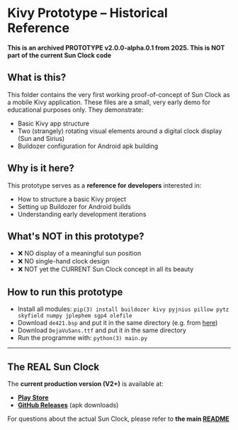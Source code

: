 # Kivy Prototype – Historical Reference

**This is an archived PROTOTYPE v2.0.0-alpha.0.1 from 2025. This is NOT part of the current Sun Clock code**

## What is this?

This folder contains the very first working proof-of-concept of Sun Clock as a mobile Kivy application. These files are a small, very early demo for educational purposes only. They demonstrate:
- Basic Kivy app structure
- Two (strangely) rotating visual elements around a digital clock display (Sun and Sirius)
- Buildozer configuration for Android apk building

## Why is it here?

This prototype serves as a **reference for developers** interested in:
- How to structure a basic Kivy project
- Setting up Buildozer for Android builds
- Understanding early development iterations

## What's NOT in this prototype?

- ❌ NO display of a meaningful sun position
- ❌ NO single-hand clock design
- ❌ NOT yet the CURRENT Sun Clock concept in all its beauty

## How to run this prototype

- Install all modules: `pip(3) install buildozer kivy pyjnius pillow pytz skyfield numpy jplephem sgp4 olefile`
- Download `de421.bsp` and put it in the same directory (e.g. from [here](https://naif.jpl.nasa.gov/pub/naif/generic_kernels/spk/planets/a_old_versions/de421.bsp))
- Download `DejaVuSans.ttf` and put it in the same directory
- Run the programme with: `python(3) main.py`

---

## The REAL Sun Clock

The **current production version (V2+)** is available at:
- **[Play Store](https://play.google.com/store/apps/details?id=de.ax12.zunclock)**
- **[GitHub Releases](https://github.com/gaxmann/suhr/releases)** (apk downloads)

For questions about the actual Sun Clock, please refer to **the main [README](https://github.com/gaxmann/suhr/tree/main)**
